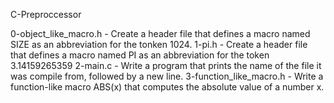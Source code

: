 C-Preproccessor

0-object_like_macro.h - Create a header file that defines a macro named SIZE as an abbreviation for the tonken 1024.
1-pi.h - Create a header file that defines a macro named PI as an abbreviation for the token 3.14159265359
2-main.c - Write a program that prints the name of the file it was compile from, followed by a new line.
3-function_like_macro.h - Write a function-like macro ABS(x) that computes the absolute value of a number x.

